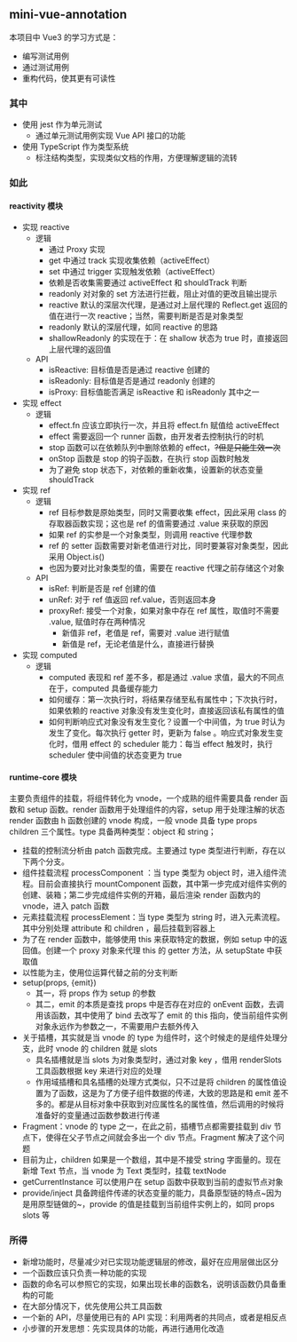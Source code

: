 ## mini-vue-annotation

本项目中 Vue3 的学习方式是：

- 编写测试用例
- 通过测试用例
- 重构代码，使其更有可读性

### 其中

- 使用 jest 作为单元测试
  - 通过单元测试用例实现 Vue API 接口的功能
- 使用 TypeScript 作为类型系统
  - 标注结构类型，实现类似文档的作用，方便理解逻辑的流转

### 如此

#### reactivity 模块

- 实现 reactive
  - 逻辑
    - 通过 Proxy 实现
    - get 中通过 track 实现收集依赖（activeEffect）
    - set 中通过 trigger 实现触发依赖（activeEffect）
    - 依赖是否收集需要通过 activeEffect 和 shouldTrack 判断
    - readonly 对对象的 set 方法进行拦截，阻止对值的更改且输出提示
    - reactive 默认的深层次代理，是通过对上层代理的 Reflect.get 返回的值在进行一次 reactive；当然，需要判断是否是对象类型
    - readonly 默认的深层代理，如同 reactive 的思路
    - shallowReadonly 的实现在于：在 shallow 状态为 true 时，直接返回上层代理的返回值
  - API
    - isReactive: 目标值是否是通过 reactive 创建的
    - isReadonly: 目标值是否是通过 readonly 创建的
    - isProxy: 目标值能否满足 isReactive 和 isReadonly 其中之一
- 实现 effect
  - 逻辑
    - effect.fn 应该立即执行一次，并且将 effect.fn 赋值给 activeEffect
    - effect 需要返回一个 runner 函数，由开发者去控制执行的时机
    - stop 函数可以在依赖队列中删除依赖的 effect，~~?但是只能生效一次~~
    - onStop 函数是 stop 的钩子函数，在执行 stop 函数时触发
    - 为了避免 stop 状态下，对依赖的重新收集，设置新的状态变量 shouldTrack
- 实现 ref
  - 逻辑
    - ref 目标参数是原始类型，同时又需要收集 effect，因此采用 class 的存取器函数实现；这也是 ref 的值需要通过 .value 来获取的原因
    - 如果 ref 的实参是一个对象类型，则调用 reactive 代理参数
    - ref 的 setter 函数需要对新老值进行对比，同时要兼容对象类型，因此采用 Object.is()
    - 也因为要对比对象类型的值，需要在 reactive 代理之前存储这个对象
  - API
    - isRef: 判断是否是 ref 创建的值
    - unRef: 对于 ref 值返回 ref.value，否则返回本身
    - proxyRef: 接受一个对象，如果对象中存在 ref 属性，取值时不需要 .value, 赋值时存在两种情况
      - 新值非 ref，老值是 ref，需要对 .value 进行赋值
      - 新值是 ref，无论老值是什么，直接进行替换
- 实现 computed
  - 逻辑
    - computed 表现和 ref 差不多，都是通过 .value 求值，最大的不同点在于，computed 具备缓存能力
    - 如何缓存：第一次执行时，将结果存储至私有属性中；下次执行时，如果依赖的 reactive 对象没有发生变化时，直接返回该私有属性的值
    - 如何判断响应式对象没有发生变化？设置一个中间值，为 true 时认为发生了变化。每次执行 getter 时，更新为 false 。响应式对象发生变化时，借用 effect 的 scheduler 能力：每当 effect 触发时，执行 scheduler 使中间值的状态变更为 true

#### runtime-core 模块

主要负责组件的挂载，将组件转化为 vnode，一个成熟的组件需要具备 render 函数和 setup 函数。render 函数用于处理组件的内容，setup 用于处理注解的状态
render 函数由 h 函数创建的 vnode 构成，一般 vnode 具备 type props children 三个属性。type 具备两种类型：object 和 string；

- 挂载的控制流分析由 patch 函数完成。主要通过 type 类型进行判断，存在以下两个分支。
- 组件挂载流程 processComponent ：当 type 类型为 object 时，进入组件流程。目前会直接执行 mountComponent 函数，其中第一步完成对组件实例的创建、装箱；第二步完成组件实例的开箱，最后渲染 render 函数内的 vnode，进入 patch 函数
- 元素挂载流程 processElement：当 type 类型为 string 时，进入元素流程。其中分别处理 attribute 和 children ，最后挂载到容器上
- 为了在 render 函数中，能够使用 this 来获取特定的数据，例如 setup 中的返回值。创建一个 proxy 对象来代理 this 的 getter 方法，从 setupState 中获取值
- 以性能为主，使用位运算代替之前的分支判断
- setup(props, {emit})
  - 其一，将 props 作为 setup 的参数
  - 其二，emit 的本质是查找 props 中是否存在对应的 onEvent 函数，去调用该函数，其中使用了 bind 去改写了 emit 的 this 指向，使当前组件实例对象永远作为参数之一，不需要用户去额外传入
- 关于插槽，其实就是当 vnode 的 type 为组件时，这个时候走的是组件处理分支，此时 vnode 的 children 就是 slots
  - 具名插槽就是当 slots 为对象类型时，通过对象 key ，借用 renderSlots 工具函数根据 key 来进行对应的处理
  - 作用域插槽和具名插槽的处理方式类似，只不过是将 children 的属性值设置为了函数，这是为了方便子组件数据的传递，大致的思路是和 emit 差不多的。都是从目标对象中获取到对应属性名的属性值，然后调用的时候将准备好的变量通过函数参数进行传递
- Fragment：vnode 的 type 之一，在此之前，插槽节点都需要挂载到 div 节点下，使得在父子节点之间就会多出一个 div 节点。Fragment 解决了这个问题
- 目前为止，children 如果是一个数组，其中是不接受 string 字面量的。现在新增 Text 节点，当 vnode 为 Text 类型时，挂载 textNode
- getCurrentInstance 可以使用户在 setup 函数中获取到当前的虚拟节点对象
- provide/inject 具备跨组件传递的状态变量的能力，具备原型链的特点~因为是用原型链做的~，provide 的值是挂载到当前组件实例上的，如同 props slots 等

### 所得

- 新增功能时，尽量减少对已实现功能逻辑层的修改，最好在应用层做出区分
- 一个函数应该只负责一种功能的实现
- 函数的命名可以参照它的实现，如果出现长串的函数名，说明该函数仍具备重构的可能
- 在大部分情况下，优先使用公共工具函数
- 一个新的 API，尽量使用已有的 API 实现：利用两者的共同点，或者是相反点
- 小步骤的开发思想：先实现具体的功能，再进行通用化改造
